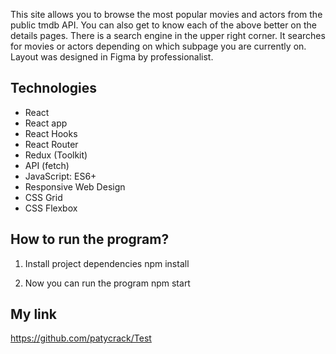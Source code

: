 This site allows you to browse the most popular movies and actors from the public tmdb API. You can also get to know each of the above better on the details pages. There is a search engine in the upper right corner. It searches for movies or actors depending on which subpage you are currently on. Layout was designed in Figma by professionalist.

## Technologies
- React
- React app
- React Hooks
- React Router
- Redux (Toolkit)
- API (fetch)
- JavaScript: ES6+
- Responsive Web Design
- CSS Grid
- CSS Flexbox

## How to run the program?
1. Install project dependencies
npm install

2. Now you can run the program
npm start

## My link
https://github.com/patycrack/Test